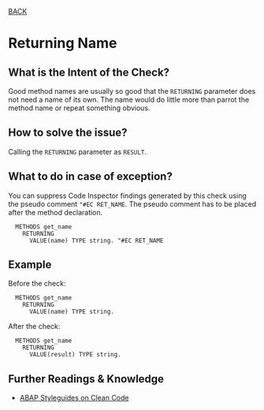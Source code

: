 [BACK](../check_documentation.md)

# Returning Name
## What is the Intent of the Check?
Good method names are usually so good that the `RETURNING` parameter does not need a name of its own. 
The name would do little more than parrot the method name or repeat something obvious.

## How to solve the issue?
Calling the `RETURNING` parameter as `RESULT`.

## What to do in case of exception?
You can suppress Code Inspector findings generated by this check using the pseudo comment `"#EC RET_NAME`. 
The pseudo comment has to be placed after the method declaration.

```abap
  METHODS get_name
    RETURNING
      VALUE(name) TYPE string. "#EC RET_NAME
```

## Example
Before the check: 
```abap
  METHODS get_name
    RETURNING
      VALUE(name) TYPE string.
```

After the check:
```abap
  METHODS get_name
    RETURNING
      VALUE(result) TYPE string.
```

## Further Readings & Knowledge
* [ABAP Styleguides on Clean Code](https://github.com/SAP/styleguides/blob/master/clean-abap/CleanABAP.md#consider-calling-the-returning-parameter-result)
